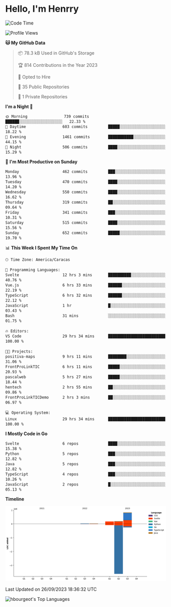# Hello, I'm Henrry

<!--START_SECTION:waka-->
![Code Time](http://img.shields.io/badge/Code%20Time-1%2C145%20hrs%208%20mins-blue)

![Profile Views](http://img.shields.io/badge/Profile%20Views-1-blue)

**🐱 My GitHub Data** 

> 📦 78.3 kB Used in GitHub's Storage 
 > 
> 🏆 814 Contributions in the Year 2023
 > 
> 💼 Opted to Hire
 > 
> 📜 35 Public Repositories 
 > 
> 🔑 1 Private Repositories 
 > 
**I'm a Night 🦉** 

```text
🌞 Morning                739 commits         ██████░░░░░░░░░░░░░░░░░░░   22.33 % 
🌆 Daytime                603 commits         █████░░░░░░░░░░░░░░░░░░░░   18.22 % 
🌃 Evening                1461 commits        ███████████░░░░░░░░░░░░░░   44.15 % 
🌙 Night                  506 commits         ████░░░░░░░░░░░░░░░░░░░░░   15.29 % 
```
📅 **I'm Most Productive on Sunday** 

```text
Monday                   462 commits         ███░░░░░░░░░░░░░░░░░░░░░░   13.96 % 
Tuesday                  470 commits         ████░░░░░░░░░░░░░░░░░░░░░   14.20 % 
Wednesday                550 commits         ████░░░░░░░░░░░░░░░░░░░░░   16.62 % 
Thursday                 319 commits         ██░░░░░░░░░░░░░░░░░░░░░░░   09.64 % 
Friday                   341 commits         ███░░░░░░░░░░░░░░░░░░░░░░   10.31 % 
Saturday                 515 commits         ████░░░░░░░░░░░░░░░░░░░░░   15.56 % 
Sunday                   652 commits         █████░░░░░░░░░░░░░░░░░░░░   19.70 % 
```


📊 **This Week I Spent My Time On** 

```text
🕑︎ Time Zone: America/Caracas

💬 Programming Languages: 
Svelte                   12 hrs 3 mins       ██████████░░░░░░░░░░░░░░░   40.76 % 
Vue.js                   6 hrs 33 mins       ██████░░░░░░░░░░░░░░░░░░░   22.19 % 
TypeScript               6 hrs 32 mins       ██████░░░░░░░░░░░░░░░░░░░   22.12 % 
JavaScript               1 hr                █░░░░░░░░░░░░░░░░░░░░░░░░   03.43 % 
Bash                     31 mins             ░░░░░░░░░░░░░░░░░░░░░░░░░   01.75 % 

🔥 Editors: 
VS Code                  29 hrs 34 mins      █████████████████████████   100.00 % 

🐱‍💻 Projects: 
positiva-maps            9 hrs 11 mins       ████████░░░░░░░░░░░░░░░░░   31.06 % 
FrontProLinkTIC          6 hrs 11 mins       █████░░░░░░░░░░░░░░░░░░░░   20.93 % 
pascalweb                5 hrs 27 mins       █████░░░░░░░░░░░░░░░░░░░░   18.44 % 
hentech                  2 hrs 55 mins       ██░░░░░░░░░░░░░░░░░░░░░░░   09.86 % 
FrontProLinkTICDemo      2 hrs 3 mins        ██░░░░░░░░░░░░░░░░░░░░░░░   06.97 % 

💻 Operating System: 
Linux                    29 hrs 34 mins      █████████████████████████   100.00 % 
```

**I Mostly Code in Go** 

```text
Svelte                   6 repos             ████░░░░░░░░░░░░░░░░░░░░░   15.38 % 
Python                   5 repos             ███░░░░░░░░░░░░░░░░░░░░░░   12.82 % 
Java                     5 repos             ███░░░░░░░░░░░░░░░░░░░░░░   12.82 % 
TypeScript               4 repos             ███░░░░░░░░░░░░░░░░░░░░░░   10.26 % 
JavaScript               2 repos             █░░░░░░░░░░░░░░░░░░░░░░░░   05.13 % 
```



**Timeline**

![Lines of Code chart](https://raw.githubusercontent.com/hbourgeot/hbourgeot/main/assets/bar_graph.png)


 Last Updated on 26/09/2023 18:36:32 UTC
<!--END_SECTION:waka-->

![hbourgeot's Top Languages](https://github-readme-stats.vercel.app/api/top-langs/?username=hbourgeot&theme=transparent&show_icons=true&hide_border=false&layout=donut&hide=css,html&exclude_repo=inversiones7h,java-exercises)
